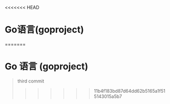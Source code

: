 <<<<<<< HEAD
# Go语言(goproject)
=======
# Go 语言 (goproject)

>third commit
>>>>>>> 11b4f183bd87d64dd62b5165a1f515143015a5b7
